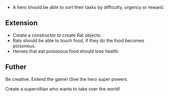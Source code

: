 <!-- # Heroes & Rats Lab

The task is to test drive the beginnings of an adventure game!

## Tasks:

A.
Create a constructor to create a Hero character

- A Hero has a name
- A Hero has health
- A Hero has a favourite food
- A Hero can talk saying their name
- A Hero has a collection of tasks to complete -->
<!--
B. Create a constructor to create Task objects

- A task should have a description
- A task has a difficulty level
- A task has an urgency level
- A task has a reward
- A task should be able to be marked as completed -->
<!--
C. Create a constructor to create Food objects.

- Food should have a name
- Food should have a replenishment value -->

<!-- D. Extend your hero.

- A hero should be able to eat food, and health should go up by the replenishment value
- If the food is their favourite food, their health should go up by 1.5 * value. -->
- A hero should be able to sort their tasks by difficulty, urgency or reward.
<!-- - A hero should be able to view tasks that are marked as completed or incomplete. -->

## Extension
- Create a constructor to create Rat objects.
- Rats should be able to touch food,  if they do the food becomes poisonous.
- Heroes that eat poisonous food should lose health.

## Futher

Be creative. Extend the game! Give the hero super powers.

Create a supervillian who wants to take over the world!
